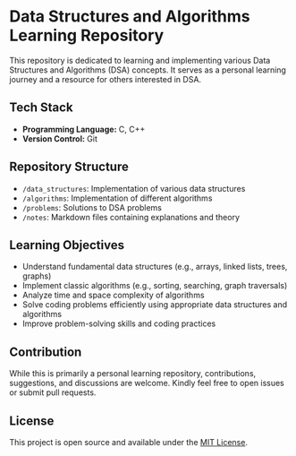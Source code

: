 # Data Structures and Algorithms Learning Repository

This repository is dedicated to learning and implementing various Data Structures and Algorithms (DSA) concepts. It serves as a personal learning journey and a resource for others interested in DSA.

## Tech Stack

- **Programming Language:** C, C++
- **Version Control:** Git

## Repository Structure

- `/data_structures`: Implementation of various data structures
- `/algorithms`: Implementation of different algorithms
- `/problems`: Solutions to DSA problems
- `/notes`: Markdown files containing explanations and theory

## Learning Objectives

- Understand fundamental data structures (e.g., arrays, linked lists, trees, graphs)
- Implement classic algorithms (e.g., sorting, searching, graph traversals)
- Analyze time and space complexity of algorithms
- Solve coding problems efficiently using appropriate data structures and algorithms
- Improve problem-solving skills and coding practices

## Contribution

While this is primarily a personal learning repository, contributions, suggestions, and discussions are welcome. Kindly feel free to open issues or submit pull requests.

## License

This project is open source and available under the [MIT License](LICENSE).
